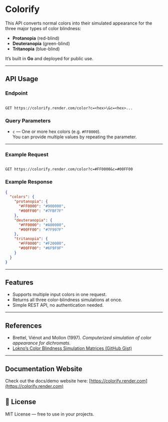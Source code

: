 
# Colorify

This API converts normal colors into their simulated appearance for the three major types of color blindness:

- **Protanopia** (red-blind)
- **Deuteranopia** (green-blind)
- **Tritanopia** (blue-blind)

It’s built in **Go** and deployed for public use.

---

## API Usage

### Endpoint
```

GET https://colorify.render.com/color?c=<hex>\&c=<hex>...

```

### Query Parameters
- `c` — One or more hex colors (e.g. `#FF0000`).  
  You can provide multiple values by repeating the parameter.

---

### Example Request
```

GET https://colorify.render.com/color?c=#FF0000&c=#00FF00

````

### Example Response
```json
{
  "colors": {
    "protanopia": {
      "#FF0000": "#900000",
      "#00FF00": "#7FBF7F"
    },
    "deuteranopia": {
      "#FF0000": "#A00000",
      "#00FF00": "#7F997F"
    },
    "tritanopia": {
      "#FF0000": "#F20000",
      "#00FF00": "#6F9F9F"
    }
  }
}
````

---

## Features

* Supports multiple input colors in one request.
* Returns all three color-blindness simulations at once.
* Simple REST API, no authentication needed.

---

## References

* Brettel, Viénot and Mollon (1997). *Computerized simulation of color appearance for dichromats.*
* [Lokno’s Color Blindness Simulation Matrices (GitHub Gist)](https://gist.github.com/Lokno/df7c3bfdc9ad32558bb7)

---

## Documentation Website

Check out the docs/demo website here:
[https://colorify.render.com](https://colorify.render.com)


## 📜 License

MIT License — free to use in your projects.

